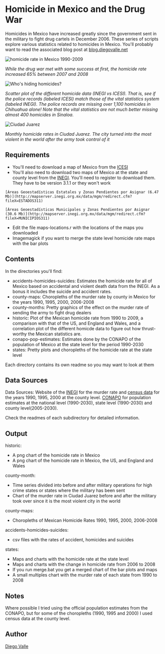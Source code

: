 ﻿Homicide in Mexico and the Drug War
=========================================================
Homicides in Mexico have increased greatly since the government sent in the military to fight drug cartels in December 2006. These series of scripts explore various statistics related to homicides in Mexico. You'll probably want to read the associated blog post at [blog.diegovalle.net](http://blog.diegovalle.net)


![homicide rate in Mexico 1990-2009](http://github.com/diegovalle/Homicide-MX-Drug-War/raw/master/historic/output/homicide-mx-1990-2008.png)

_While the drug war met with some success at first, the homicide rate increased 65% between 2007 and 2008_



![Who's hiding homicides?](http://github.com/diegovalle/Homicide-MX-Drug-War/raw/master/historic/output/INEGIvsICES.png "Chihuahua is missing 1153 homicides")

_Scatter plot of the different homicide data (INEGI vs ICESI). That is, see if the police records (labeled ICESI) match those of the vital statistics system (labeled INEGI). The police records are missing over 1,100 homicides in Chihuahua alone! Note that the vital statistics are not much better missing almost 400 homicides in Sinaloa._



![Ciudad Juarez](http://github.com/diegovalle/Homicide-MX-Drug-War/raw/master/county-month/output/ciudad-juarez.png)

_Monthly homicide rates in Ciudad Juarez. The city turned into the most violent in the world after the army took control of it_



Requirements
------------
*    You'll need to download a map of Mexico from the [ICESI](http://www.icesi.org.mx/estadisticas/estadisticas_encuestasTablas.asp)
*    You'll also need to download two maps of Mexico at the state and county level from the [INEGI](http://mapserver.inegi.org.mx/data/mgm/). You'll need to register to download them. They have to be version 3.1.1 or they won't work
    
    [Áreas Geoestadísticas Estatales y Zonas Pendientes por Asignar (6.47 Mb)](http://mapserver.inegi.org.mx/data/mgm/redirect.cfm?fileX=ESTADOS311)
    
    [Áreas Geoestadísticas Municipales y Zonas Pendientes por Asignar (30.6 Mb)](http://mapserver.inegi.org.mx/data/mgm/redirect.cfm?fileX=MUNICIPIOS311)
    
*    Edit the file maps-locations.r with the locations of the maps you downloaded
*    Imagemagick if you want to merge the state level homicide rate maps with the bar plots

Contents
--------
In the directories you'll find:

* accidents-homicides-suicides: Estimates the homicide rate for all of Mexico based on accidental and violent death data from the INEGI. As a bonus it includes the suicide and accident rates.
* county-maps: Choropleths of the murder rate by county in Mexico for the years 1990, 1995, 2000, 2006-2008
* county-months: Pretty graphics of the effect on the murder rate of sending the army to fight drug dealers
* historic: Plot of the Mexican homicide rate from 1990 to 2009, a
  comparison with that of the US, and England and Wales, and a
  correlation plot of the different homicde data to figure out how thrust-worthy the Mexican statistics are.
* conapo-pop-estimates: Estimates done by the CONAPO of the population of Mexico at the state level for the period 1990-2030
* states: Pretty plots and choropleths of the homicide rate at the state level
  
Each directory contains its own readme so you may want to look at them

Data Sources
------------
Data Sources: Website of the [INEGI](http://www.inegi.org.mx/est/contenidos/espanol/proyectos/continuas/vitales/bd/mortalidad/MortalidadGeneral.asp?s=est&c=11144) for the
murder rate and [census data](http://www.inegi.org.mx/inegi/default.aspx?c=9260&s=est) for the years 1990, 1995, 2000 at the county level. [CONAPO](http://conapo.gob.mx/index.php?option=com_content&view=article&id=125&Itemid=203)
for population estimates at the national level (1990-2030), state level (1990-2030) and county level(2005-2030).

Check the readmes of each subdirectory for detailed information.


Output
-------
historic:

* A png chart of the homicide rate in Mexico
* A png chart of the homicide rate in Mexico, the US, and England and Wales

county-month:

* Time series divided into before and after military operations for high crime states or states where the military has been sent
* Chart of the murder rate in Ciudad Juarez before and after the military took over since it is the most violent city in the world

county-maps:

* Choropleths of Mexican Homicide Rates 1990, 1995, 2000, 2006-2008

accidents-homicides-suicides:

* csv files with the rates of accident, homicides and suicides

states:

* Maps and charts with the homicide rate at the state level
* Maps and charts with the change in homicide rate from 2006 to 2008
* If you run merge.bat you get a merged chart of the bar plots and maps
* A small multiples chart with the murder rate of each state from 1990 to 2008

Notes
-----
Where possible I tried using the official population estimates from the CONAPO, but for some of the choropleths (1990, 1995 and 2000) I used census data at the county level.

Author
-----
[Diego Valle](www.diegovalle.net)
